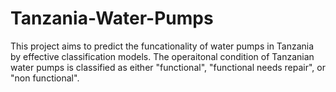 # Tanzania-Water-Pumps
This project aims to predict the funcationality of water pumps in Tanzania by effective classification models.
The operaitonal condition of Tanzanian water pumps is classified as either "functional", "functional needs repair", or "non functional".

